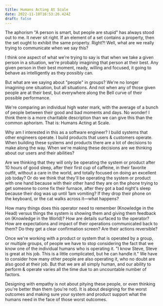 ```yaml
---
title: Humans Acting At Scale
date: 2022-11-18T16:53:26.424Z
draft: false
---
```

T﻿he aphorism "A person is smart, but people are stupid" has always stood out to me. It never sit right. If an element of a set contains a property, then the set ought to exhibit the same property. Right?! Well, what are we really trying to communicate when we say this?

I think one aspect of what we're trying to say is that when we take a given person in a situation, we're probably imagining that person at their best. Any given person in their best moment, ready, willing and focused, it going to behave as intelligently as they possibly can.

B﻿ut what are we saying about "people" in groups? We're no longer imagining one situation, but all situations. And not when any of those given people are at their best, but everywhere along the Bell curve of their possible performance.

We're comparing an individual high water mark, with the average of a bunch of people between their good and bad moments and days. No wonder! I think there is a more charitable description than we can give this than the common aphorism. That is: Humans Acting at Scale.

W﻿hy am I interested in this as a software engineer? I build systems that other engineers operate. I build products that users & customers operate. When building these systems and products there are a lot of decisions to make along the way. When we're making these decisions are we thinking about our users and their abilities?

A﻿re we thinking that they will only be operating the system or product after 10 hours of good sleep, after their first cup of caffeine, in their favorite outfit, without a care in the world, and totally focused on doing an excellent job today? Or do we think that they'll be operating the system or product with one hand because with their other hand they are on the phone trying to get someone to come fix their furnace, after they got a bad night's sleep because their dog was up until 1am vomiting? If they drop their phone on the keyboard, or the cat walks across it—what happens?

H﻿ow many things does this operator need to remember (Knowledge in the Head) versus things the system is showing them and giving them feedback on (Knowledge in the World)? How are details surfaced to the operator? How are expectations and impact of their operations communicated back to them? Do they get a clear confirmation screen? Are their actions reversible?

O﻿nce we're working with a product or system that is operated by a group, or multiple groups, of people we have to stop considering the fact that we know one of the individual humans who is operating it. "I know Steve, Steve is great at his job. This is a little complicated, but he can handle it." We have to consider how many other people are also operating it, who no doubt are also good at their job. But that we are all simply human, and our ability to perform & operate varies all the time due to an uncountable number of factors.

D﻿esigning with empathy is not about pitying these people, or even thinking you're better than them (you're not). It is about designing for the worst outcomes and making sure your system and product support what the humans need in the face of those worst outcomes.